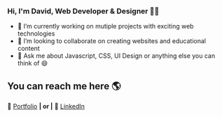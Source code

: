 ### Hi, I'm David, Web Developer & Designer 👨‍💻

- 🔭 I’m currently working on mutiple projects with exciting web technologies
- 👯 I’m looking to collaborate on creating websites and educational content
- 💬 Ask me about Javascript, CSS, UI Design or anything else you can think of 😄

## You can reach me here 🌎
🏡 [Portfolio][website] **| or |** 
👔 [LinkedIn][linkedin]


[website]: https://www.davidhaz.com/
[linkedin]: https://www.linkedin.com/in/david-haz/
[adobe]: https://adobe.com
[react]: http://reactjs.org
[gatsby]: https://gatsbyjs.org
[styled]: https://styled-components.com
[jamstack]: https://jamstack.org
[murphee]: https://murphee.netlify.app
[svelte]: https://svelte.dev
[tailwind]: https://tailwindcss.com
[twitch]: https://twitch.tv/bradgarropy
[instagram]: https://instagram.com/bradgarropy

